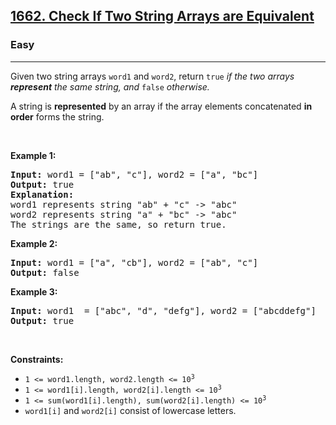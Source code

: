<h2><a href="https://leetcode.com/problems/check-if-two-string-arrays-are-equivalent/">1662. Check If Two String Arrays are Equivalent</a></h2><h3>Easy</h3><hr><div style="user-select: auto;"><p style="user-select: auto;">Given two string arrays <code style="user-select: auto;">word1</code> and <code style="user-select: auto;">word2</code>, return<em style="user-select: auto;"> </em><code style="user-select: auto;">true</code><em style="user-select: auto;"> if the two arrays <strong style="user-select: auto;">represent</strong> the same string, and </em><code style="user-select: auto;">false</code><em style="user-select: auto;"> otherwise.</em></p>

<p style="user-select: auto;">A string is <strong style="user-select: auto;">represented</strong> by an array if the array elements concatenated <strong style="user-select: auto;">in order</strong> forms the string.</p>

<p style="user-select: auto;">&nbsp;</p>
<p style="user-select: auto;"><strong class="example" style="user-select: auto;">Example 1:</strong></p>

<pre style="position: relative; user-select: auto;"><strong style="user-select: auto;">Input:</strong> word1 = ["ab", "c"], word2 = ["a", "bc"]
<strong style="user-select: auto;">Output:</strong> true
<strong style="user-select: auto;">Explanation:</strong>
word1 represents string "ab" + "c" -&gt; "abc"
word2 represents string "a" + "bc" -&gt; "abc"
The strings are the same, so return true.<div class="open_grepper_editor" title="Edit &amp; Save To Grepper" style="user-select: auto;"></div></pre>

<p style="user-select: auto;"><strong class="example" style="user-select: auto;">Example 2:</strong></p>

<pre style="position: relative; user-select: auto;"><strong style="user-select: auto;">Input:</strong> word1 = ["a", "cb"], word2 = ["ab", "c"]
<strong style="user-select: auto;">Output:</strong> false
<div class="open_grepper_editor" title="Edit &amp; Save To Grepper" style="user-select: auto;"></div></pre>

<p style="user-select: auto;"><strong class="example" style="user-select: auto;">Example 3:</strong></p>

<pre style="position: relative; user-select: auto;"><strong style="user-select: auto;">Input:</strong> word1  = ["abc", "d", "defg"], word2 = ["abcddefg"]
<strong style="user-select: auto;">Output:</strong> true
<div class="open_grepper_editor" title="Edit &amp; Save To Grepper" style="user-select: auto;"></div></pre>

<p style="user-select: auto;">&nbsp;</p>
<p style="user-select: auto;"><strong style="user-select: auto;">Constraints:</strong></p>

<ul style="user-select: auto;">
	<li style="user-select: auto;"><code style="user-select: auto;">1 &lt;= word1.length, word2.length &lt;= 10<sup style="user-select: auto;">3</sup></code></li>
	<li style="user-select: auto;"><code style="user-select: auto;">1 &lt;= word1[i].length, word2[i].length &lt;= 10<sup style="user-select: auto;">3</sup></code></li>
	<li style="user-select: auto;"><code style="user-select: auto;">1 &lt;= sum(word1[i].length), sum(word2[i].length) &lt;= 10<sup style="user-select: auto;">3</sup></code></li>
	<li style="user-select: auto;"><code style="user-select: auto;">word1[i]</code> and <code style="user-select: auto;">word2[i]</code> consist of lowercase letters.</li>
</ul>
</div>